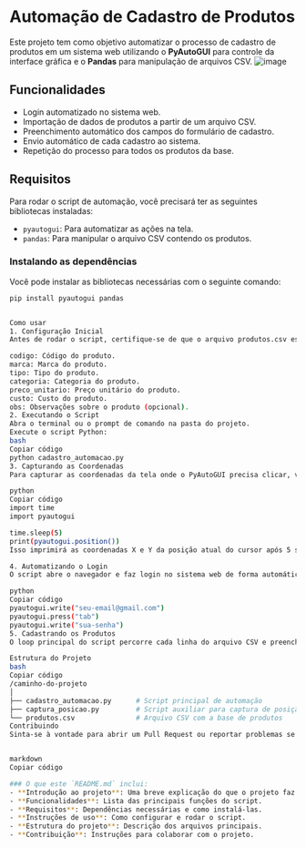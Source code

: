 # Automação de Cadastro de Produtos

Este projeto tem como objetivo automatizar o processo de cadastro de produtos em um sistema web utilizando o **PyAutoGUI** para controle da interface gráfica e o **Pandas** para manipulação de arquivos CSV.
![image](https://github.com/user-attachments/assets/e38cd000-4af7-4573-8f74-13a000e9d025)


## Funcionalidades

- Login automatizado no sistema web.
- Importação de dados de produtos a partir de um arquivo CSV.
- Preenchimento automático dos campos do formulário de cadastro.
- Envio automático de cada cadastro ao sistema.
- Repetição do processo para todos os produtos da base.

## Requisitos

Para rodar o script de automação, você precisará ter as seguintes bibliotecas instaladas:

- `pyautogui`: Para automatizar as ações na tela.
- `pandas`: Para manipular o arquivo CSV contendo os produtos.

### Instalando as dependências

Você pode instalar as bibliotecas necessárias com o seguinte comando:

```bash
pip install pyautogui pandas


Como usar
1. Configuração Inicial
Antes de rodar o script, certifique-se de que o arquivo produtos.csv esteja no mesmo diretório do script Python e contenha os seguintes campos:

codigo: Código do produto.
marca: Marca do produto.
tipo: Tipo do produto.
categoria: Categoria do produto.
preco_unitario: Preço unitário do produto.
custo: Custo do produto.
obs: Observações sobre o produto (opcional).
2. Executando o Script
Abra o terminal ou o prompt de comando na pasta do projeto.
Execute o script Python:
bash
Copiar código
python cadastro_automacao.py
3. Capturando as Coordenadas
Para capturar as coordenadas da tela onde o PyAutoGUI precisa clicar, você pode rodar o script de captura de posição:

python
Copiar código
import time
import pyautogui

time.sleep(5)
print(pyautogui.position())
Isso imprimirá as coordenadas X e Y da posição atual do cursor após 5 segundos, permitindo que você ajuste os pontos de clique no código.

4. Automatizando o Login
O script abre o navegador e faz login no sistema web de forma automática. Basta preencher seu e-mail e senha diretamente no código na seção de login:

python
Copiar código
pyautogui.write("seu-email@gmail.com")
pyautogui.press("tab")
pyautogui.write("sua-senha")
5. Cadastrando os Produtos
O loop principal do script percorre cada linha do arquivo CSV e preenche os campos correspondentes no sistema de cadastro de produtos. Certifique-se de que os campos no sistema estejam alinhados com os dados no CSV.

Estrutura do Projeto
bash
Copiar código
/caminho-do-projeto
│
├── cadastro_automacao.py      # Script principal de automação
├── captura_posicao.py         # Script auxiliar para captura de posição do mouse
└── produtos.csv               # Arquivo CSV com a base de produtos
Contribuindo
Sinta-se à vontade para abrir um Pull Request ou reportar problemas se tiver sugestões de melhorias ou encontrar bugs!


markdown
Copiar código

### O que este `README.md` inclui:
- **Introdução ao projeto**: Uma breve explicação do que o projeto faz.
- **Funcionalidades**: Lista das principais funções do script.
- **Requisitos**: Dependências necessárias e como instalá-las.
- **Instruções de uso**: Como configurar e rodar o script.
- **Estrutura do projeto**: Descrição dos arquivos principais.
- **Contribuição**: Instruções para colaborar com o projeto.


